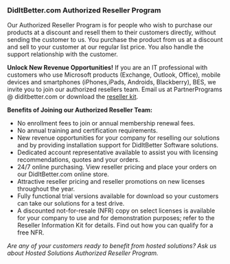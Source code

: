 ### DidItBetter.com Authorized Reseller Program

Our Authorized Reseller Program is for people who wish to purchase our
products at a discount and resell them to their customers directly,
without sending the customer to us.  You purchase the product from us at
a discount and sell to your customer at our regular list price.  You
also handle the support relationship with the customer.

**Unlock New Revenue Opportunities!** If you are an IT professional with
customers who use Microsoft products (Exchange, Outlook, Office), mobile
devices and smartphones (iPhones,iPads, Androids, Blackberry), BES, we
invite you to join our authorized resellers team. Email us at
PartnerPrograms @ diditbetter.com or download the [reseller kit].

**Benefits of Joining our Authorized Reseller Team:**

* No enrollment fees to join or annual membership renewal fees.
* No annual training and certification requirements.
* New revenue opportunities for your company for reselling our solutions
  and by providing installation support for DidItBetter Software
  solutions.
* Dedicated account representative available to assist you with
  licensing recommendations, quotes and your orders.
* 24/7 online purchasing. View reseller pricing and place your orders on
  our DidItBetter.com online store.
* Attractive reseller pricing and reseller promotions on new licenses
  throughout the year.
* Fully functional trial versions available for download so your
  customers can take our solutions for a test drive.
* A discounted not-for-resale (NFR) copy on select licenses is available
  for your company to use and for demonstration purposes; refer to the
  Reseller Information Kit for details. Find out how you can qualify for
  a free NFR.

*Are any of your customers ready to benefit from hosted solutions? Ask
us about Hosted Solutions Authorized Reseller Program.*

[reseller kit]: /diditbetter-authorized-reseller-program.pdf

